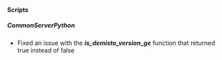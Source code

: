 
#### Scripts
##### CommonServerPython
- Fixed an issue with the ***is_demisto_version_ge*** function that returned true instead of false
